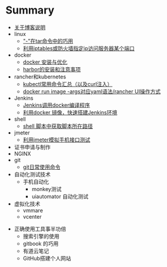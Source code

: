 # Summary
* [关于博客说明](README.md)
* linux
  * ["-"在tar命令中的巧用](linux/tar-deal.md)
  * [利用iptables或防火墙指定ip访问服务器某个端口](linux/limit_ip.md)
* docker
  * [docker 安装与优化](docker/docker-install.md)
  * [harbor的安装和注意事项](docker/harbor-install.md)
* rancher和kubernetes
  *  [kubectl常用命令汇总（以及curl注入）](k8s/kubectl-user-instruction.md)
  *  [docker run image -args对应yaml语法/rancher UI操作方式](k8s/docker-run-and-k8s-command.md)
* Jenkins
  - [Jenkins调用docker编译程序](jenkins/jenkins-slave-for-docker.md)
  - [利用docker 镜像，快速搭建Jenkins环境](jenkins/install-jenkins.md)
* shell
  - [shell 脚本中获取脚本所在路径](shell/get_dir_in_shell.md)
* jmeter
  - [利用jmeter模拟手机接口测试](jmeter/use_jmeter_test_app.md)
* 证书申请与制作
* NGINX
* git
  - [git日常使用命令](git/git-use.md)
* 自动化测试技术
  - 手机自动化
    - monkey测试
    - uiautomator 自动化测试
* 虚拟化技术
  - vmmare 
  - vcenter

- 正确使用工具事半功倍
  - 搜索引擎的使用
  - gitbook 的巧用
  - 有道云笔记
  - GitHub搭建个人网站